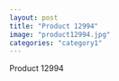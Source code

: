 ```yaml
---
layout: post
title: "Product 12994"
image: "product12994.jpg"
categories: "category1"
---
```

Product 12994
